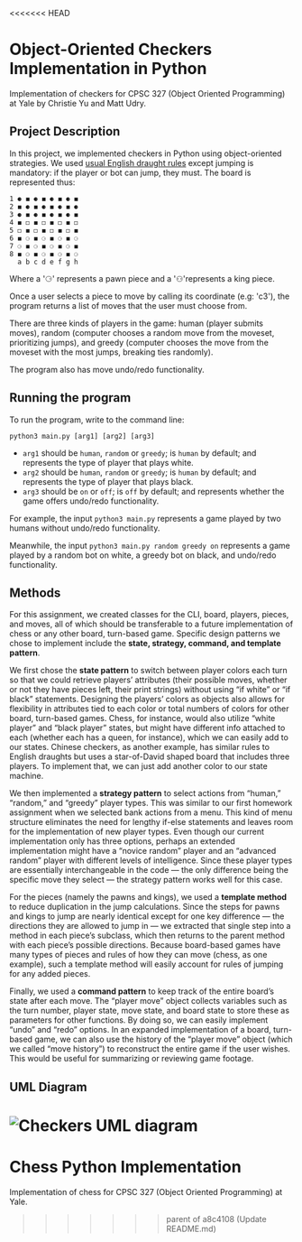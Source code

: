 <<<<<<< HEAD
# Object-Oriented Checkers Implementation in Python
Implementation of checkers for CPSC 327 (Object Oriented Programming) at Yale by Christie Yu and Matt Udry.

## Project Description

In this project, we implemented checkers in Python using object-oriented strategies. We used [usual English draught rules](https://en.wikipedia.org/wiki/English_draughts) except jumping is mandatory: if the player or bot can jump, they must. The board is represented thus:

    1 ⚈ ◼ ⚈ ◼ ⚈ ◼ ⚈ ◼
    2 ◼ ⚈ ◼ ⚈ ◼ ⚈ ◼ ⚈
    3 ⚈ ◼ ⚈ ◼ ⚈ ◼ ⚈ ◼
    4 ◼ ◻ ◼ ◻ ◼ ◻ ◼ ◻
    5 ◻ ◼ ◻ ◼ ◻ ◼ ◻ ◼
    6 ◼ ⚆ ◼ ⚆ ◼ ⚆ ◼ ⚆
    7 ⚆ ◼ ⚆ ◼ ⚆ ◼ ⚆ ◼
    8 ◼ ⚆ ◼ ⚆ ◼ ⚆ ◼ ⚆
      a b c d e f g h
      
Where a '⚆' represents a pawn piece and a '⚇'represents a king piece.

Once a user selects a piece to move by calling its coordinate (e.g: 'c3'), the program returns a list of moves that the user must choose from.

There are three kinds of players in the game: human (player submits moves), random (computer chooses a random move from the moveset, prioritizing jumps), and greedy (computer chooses the move from the moveset with the most jumps, breaking ties randomly).

The program also has move undo/redo functionality.

## Running the program

To run the program, write to the command line:

`python3 main.py [arg1] [arg2] [arg3]`

* `arg1` should be `human`, `random` or `greedy`; is `human` by default; and represents the type of player that plays white.
* `arg2` should be `human`, `random` or `greedy`; is `human` by default; and represents the type of player that plays black.
* `arg3` should be `on` or `off`; is `off` by default; and represents whether the game offers undo/redo functionality.

For example, the input `python3 main.py` represents a game played by two humans without undo/redo functionality.

Meanwhile, the input `python3 main.py random greedy on` represents a game played by a random bot on white, a greedy bot on black, and undo/redo functionality.


## Methods

For this assignment, we created classes for the CLI, board, players, pieces, and moves, all of which should be transferable to a future implementation of chess or any other board, turn-based game. Specific design patterns we chose to implement include the **state, strategy, command, and template pattern**.

We first chose the **state pattern** to switch between player colors each turn so that we could retrieve players’ attributes (their possible moves, whether or not they have pieces left, their print strings) without using “if white” or “if black” statements. Designing the players’ colors as objects also allows for flexibility in attributes tied to each color or total numbers of colors for other board, turn-based games. Chess, for instance, would also utilize “white player” and “black player” states, but might have different info attached to each (whether each has a queen, for instance), which we can easily add to our states. Chinese checkers, as another example, has similar rules to English draughts but uses a star-of-David shaped board that includes three players. To implement that, we can just add another color to our state machine.

We then implemented a **strategy pattern** to select actions from “human,” “random,” and “greedy” player types. This was similar to our first homework assignment when we selected bank actions from a menu. This kind of menu structure eliminates the need for lengthy if-else statements and leaves room for the implementation of new player types. Even though our current implementation only has three options, perhaps an extended implementation might have a “novice random” player and an “advanced random” player with different levels of intelligence. Since these player types are essentially interchangeable in the code — the only difference being the specific move they select — the strategy pattern works well for this case.

For the pieces (namely the pawns and kings), we used a **template method** to reduce duplication in the jump calculations. Since the steps for pawns and kings to jump are nearly identical except for one key difference — the directions they are allowed to jump in — we extracted that single step into a method in each piece’s subclass, which then returns to the parent method with each piece’s possible directions. Because board-based games have many types of pieces and rules of how they can move (chess, as one example), such a template method will easily account for rules of jumping for any added pieces.

Finally, we used a **command pattern** to keep track of the entire board’s state after each move. The “player move” object collects variables such as the turn number, player state, move state, and board state to store these as parameters for other functions. By doing so, we can easily implement “undo” and “redo” options. In an expanded implementation of a board, turn-based game, we can also use the history of the “player move” object (which we called “move history”) to reconstruct the entire game if the user wishes. This would be useful for summarizing or reviewing game footage.

## UML Diagram
![Checkers UML diagram](https://user-images.githubusercontent.com/43098796/117768323-3989ac00-b200-11eb-9097-19788a522fd0.png)
=======
# Chess Python Implementation
Implementation of chess for CPSC 327 (Object Oriented Programming) at Yale.
>>>>>>> parent of a8c4108 (Update README.md)
